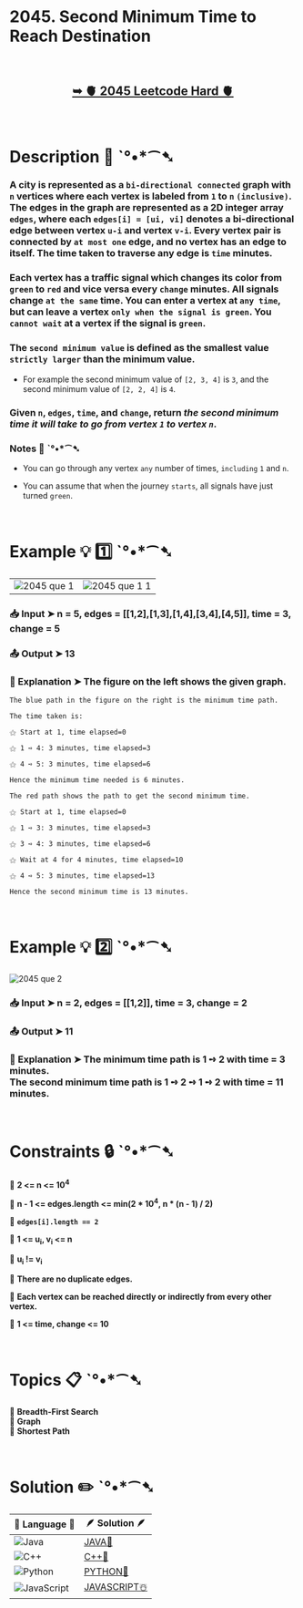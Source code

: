 # 2045. Second Minimum Time to Reach Destination

</br>

<h2 align="center"> 

<a href="https://leetcode.com/problems/second-minimum-time-to-reach-destination/description/?envType=daily-question&envId=2024-07-28"><strong>➥ 🫀 2045 Leetcode Hard 🫀 </strong></a>
</h2>

</br>

# Description 📜 ˋ°•*⁀➷

### A city is represented as a `bi-directional connected` graph with `n` vertices where each vertex is labeled from `1` to `n` `(inclusive)`. The edges in the graph are represented as a 2D integer array `edges`, where each `edges[i] = [ui, vi]` denotes a bi-directional edge between vertex `u-i` and vertex `v-i`. Every vertex pair is connected by `at most one` edge, and no vertex has an edge to itself. The time taken to traverse any edge is `time` minutes.

### Each vertex has a traffic signal which changes its color from `green` to `red` and vice versa every `change` minutes. All signals change `at the same` time. You can enter a vertex at `any time`, but can leave a vertex `only when the signal is green`. You `cannot wait` at a vertex if the signal is `green`.

### The `second minimum value` is defined as the smallest value `strictly larger` than the minimum value.

- For example the second minimum value of `[2, 3, 4]` is `3`, and the second minimum value of `[2, 2, 4]` is `4`.

### Given `n`, `edges`, `time`, and `change`, return *the second minimum time it will take to go from vertex `1` to vertex `n`*.

### Notes 📝 ˋ°•*⁀➷

- You can go through any vertex `any` number of times, `including` `1` and `n`.

- You can assume that when the journey `starts`, all signals have just turned `green`.

</br>

# Example 💡 1️⃣ ˋ°•*⁀➷

|       |           |
|-------|-----------|
|  ![2045 que 1](https://github.com/user-attachments/assets/98d440cf-bca1-4e70-8e6e-da5ebd166d79)   |   ![2045 que 1 1](https://github.com/user-attachments/assets/86642e5a-520a-4020-a8c3-a897c4d32d39) |



  ### 📥 Input  ➤ n = 5, edges = [[1,2],[1,3],[1,4],[3,4],[4,5]], time = 3, change = 5

  ### 📤 Output  ➤ 13

  ### 🔦 Explanation  ➤ The figure on the left shows the given graph.
    The blue path in the figure on the right is the minimum time path.
    
    The time taken is:
    
    ⚝ Start at 1, time elapsed=0
    
    ⚝ 1 ➺ 4: 3 minutes, time elapsed=3
    
    ⚝ 4 ➺ 5: 3 minutes, time elapsed=6
    
    Hence the minimum time needed is 6 minutes.

    The red path shows the path to get the second minimum time.
    
    ⚝ Start at 1, time elapsed=0
    
    ⚝ 1 ➺ 3: 3 minutes, time elapsed=3
    
    ⚝ 3 ➺ 4: 3 minutes, time elapsed=6
    
    ⚝ Wait at 4 for 4 minutes, time elapsed=10
    
    ⚝ 4 ➺ 5: 3 minutes, time elapsed=13
    
    Hence the second minimum time is 13 minutes. 

</br>

# Example 💡 2️⃣ ˋ°•*⁀➷

![2045 que 2](https://github.com/user-attachments/assets/007f4bbf-9df9-4c9c-9dad-a36ac1f73224)

  ### 📥 Input ➤ n = 2, edges = [[1,2]], time = 3, change = 2

  ### 📤 Output  ➤ 11

  ### 🔦 Explanation ➤ The minimum time path is 1 ➺ 2 with time = 3 minutes.</br> The second minimum time path is 1 ➺ 2 ➺ 1 ➺ 2 with time = 11 minutes.


</br>

# Constraints 🔒 ˋ°•*⁀➷

🔹 **2 <= n <= 10<sup>4</sup>** </br>

🔹 **n - 1 <= edges.length <= min(2 * 10<sup>4</sup>, n * (n - 1) / 2)** </br>

🔹 **`edges[i].length == 2`** </br>

🔹 **1 <= u<sub>i</sub>, v<sub>i</sub> <= n** </br>

🔹 **u<sub>i</sub> != v<sub>i</sub>** </br>

🔹 **There are no duplicate edges.** </br>

🔹 **Each vertex can be reached directly or indirectly from every other vertex.** </br>

🔹 **1 <= time, change <= 10<sup></sup>** </br>

</br>

# Topics 📋 ˋ°•*⁀➷

🔸 **Breadth-First Search**  </br>
🔸 **Graph**  </br>
🔸 **Shortest Path**  </br>


</br>

# Solution ✏️ ˋ°•*⁀➷

| 📒 Language 📒  | 🪶 Solution 🪶 |
| ------------- | ------------- |
|  ![Java](https://img.shields.io/badge/java-%23ED8B00.svg?style=for-the-badge&logo=openjdk&logoColor=white)  | [JAVA🍁](https://github.com/Prakhar-002/LEETCODE/blob/main/%F0%9F%93%9C%20Daily%20Challange%20%F0%9F%92%A1/07%20July%20%20%F0%9F%8F%96%EF%B8%8F%202024/28%20-%2007%20-%202024%20---%202045.%20Second%20Minimum%20Time%20to%20Reach%20Destination%20%E2%98%83%EF%B8%8F%20%F0%9F%8D%81%20%F0%9F%8D%B0%20%F0%9F%8E%B2/%F0%9F%8D%81JAVA-2045-SecondMinimumTimeToReachDestination.java) |
|  ![C++](https://img.shields.io/badge/c++-%2300599C.svg?style=for-the-badge&logo=c%2B%2B&logoColor=white)  | [C++🎲](https://github.com/Prakhar-002/LEETCODE/blob/main/%F0%9F%93%9C%20Daily%20Challange%20%F0%9F%92%A1/07%20July%20%20%F0%9F%8F%96%EF%B8%8F%202024/28%20-%2007%20-%202024%20---%202045.%20Second%20Minimum%20Time%20to%20Reach%20Destination%20%E2%98%83%EF%B8%8F%20%F0%9F%8D%81%20%F0%9F%8D%B0%20%F0%9F%8E%B2/%F0%9F%8E%B2CPP-2045-SecondMinimumTimeToReachDestination.cpp)  |
|  ![Python](https://img.shields.io/badge/python-3670A0?style=for-the-badge&logo=python&logoColor=ffdd54)    | [PYTHON🍰](https://github.com/Prakhar-002/LEETCODE/blob/main/%F0%9F%93%9C%20Daily%20Challange%20%F0%9F%92%A1/07%20July%20%20%F0%9F%8F%96%EF%B8%8F%202024/28%20-%2007%20-%202024%20---%202045.%20Second%20Minimum%20Time%20to%20Reach%20Destination%20%E2%98%83%EF%B8%8F%20%F0%9F%8D%81%20%F0%9F%8D%B0%20%F0%9F%8E%B2/%F0%9F%8D%B0PYTHON-2045-SecondMinimumTimeToReachDestination.py) |
| ![JavaScript](https://img.shields.io/badge/javascript-%23323330.svg?style=for-the-badge&logo=javascript&logoColor=%23F7DF1E)   | [JAVASCRIPT☃️](https://github.com/Prakhar-002/LEETCODE/blob/main/%F0%9F%93%9C%20Daily%20Challange%20%F0%9F%92%A1/07%20July%20%20%F0%9F%8F%96%EF%B8%8F%202024/28%20-%2007%20-%202024%20---%202045.%20Second%20Minimum%20Time%20to%20Reach%20Destination%20%E2%98%83%EF%B8%8F%20%F0%9F%8D%81%20%F0%9F%8D%B0%20%F0%9F%8E%B2/%E2%98%83%EF%B8%8FJAVASCRIPT-2045-SecondMinimumTimeToReachDestination.js) |

